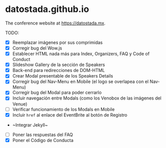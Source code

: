 # datostada.github.io
The conference website at https://datostada.mx.

TODO:
- [x] Reemplazar imágenes por sus comprimidas
- [x] Corregir bug del Wow.js
- [x] Establecer HTML nada más para Index, Organizers, FAQ y Code of Conduct
- [x] Slideshow Gallery de la sección de Speakers
- [x] Back-end para redirecciones de DOM-HTML
- [x] Crear Modal presentable de los Speakers Details
- [x] Corregir bug del Nav-Menu en Mobile (el logo se overlapea con el Nav-Menu)
- [x] Corregir bug del Modal para poder cerrarlo
- [x] Incluir navegación entre Modals (como los Venobox de las imágenes del Venue)
- [ ] Verificar funcionamiento de los Modals en Mobile
- [x] Incluir `href` al enlace del EventBrite al botón de Registro
- ~Integrar Jekyll~
- [ ] Poner las respuestas del FAQ
- [x] Poner el Código de Conducta
